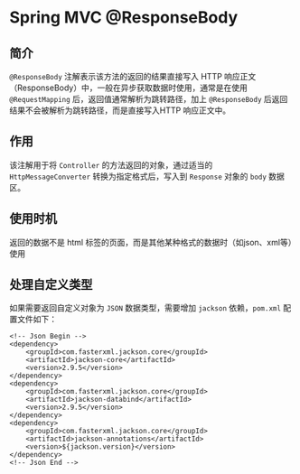 # Spring MVC @ResponseBody
## 简介
`@ResponseBody` 注解表示该方法的返回的结果直接写入 HTTP 响应正文（ResponseBody）中，一般在异步获取数据时使用，通常是在使用 `@RequestMapping` 后，返回值通常解析为跳转路径，加上 `@ResponseBody` 后返回结果不会被解析为跳转路径，而是直接写入HTTP 响应正文中。

## 作用
该注解用于将 `Controller` 的方法返回的对象，通过适当的 `HttpMessageConverter` 转换为指定格式后，写入到 `Response` 对象的 `body` 数据区。

## 使用时机
返回的数据不是 html 标签的页面，而是其他某种格式的数据时（如json、xml等）使用

## 处理自定义类型
如果需要返回自定义对象为 `JSON` 数据类型，需要增加 `jackson` 依赖，`pom.xml` 配置文件如下：
```
<!-- Json Begin -->
<dependency>
    <groupId>com.fasterxml.jackson.core</groupId>
    <artifactId>jackson-core</artifactId>
    <version>2.9.5</version>
</dependency>
<dependency>
    <groupId>com.fasterxml.jackson.core</groupId>
    <artifactId>jackson-databind</artifactId>
    <version>2.9.5</version>
</dependency>
<dependency>
    <groupId>com.fasterxml.jackson.core</groupId>
    <artifactId>jackson-annotations</artifactId>
    <version>${jackson.version}</version>
</dependency>
<!-- Json End -->
```